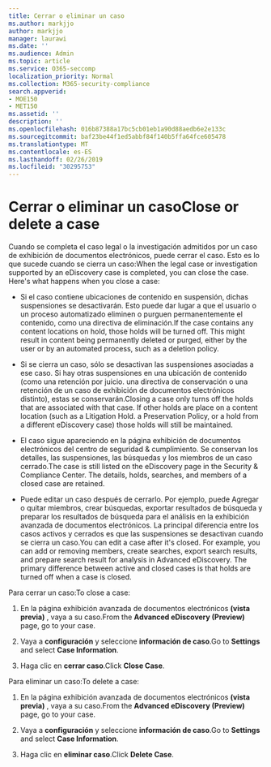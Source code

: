 ```yaml
---
title: Cerrar o eliminar un caso
ms.author: markjjo
author: markjjo
manager: laurawi
ms.date: ''
ms.audience: Admin
ms.topic: article
ms.service: O365-seccomp
localization_priority: Normal
ms.collection: M365-security-compliance
search.appverid:
- MOE150
- MET150
ms.assetid: ''
description: ''
ms.openlocfilehash: 016b87388a17bc5cb01eb1a90d88aedb6e2e133c
ms.sourcegitcommit: baf23be44f1ed5abbf84f140b5ffa64fce605478
ms.translationtype: MT
ms.contentlocale: es-ES
ms.lasthandoff: 02/26/2019
ms.locfileid: "30295753"
---
```

# <a name="close-or-delete-a-case"></a><span data-ttu-id="d6353-102">Cerrar o eliminar un caso</span><span class="sxs-lookup"><span data-stu-id="d6353-102">Close or delete a case</span></span>

<span data-ttu-id="d6353-p101">Cuando se completa el caso legal o la investigación admitidos por un caso de exhibición de documentos electrónicos, puede cerrar el caso. Esto es lo que sucede cuando se cierra un caso:</span><span class="sxs-lookup"><span data-stu-id="d6353-p101">When the legal case or investigation supported by an eDiscovery case is completed, you can close the case. Here's what happens when you close a case:</span></span>

- <span data-ttu-id="d6353-p102">Si el caso contiene ubicaciones de contenido en suspensión, dichas suspensiones se desactivarán. Esto puede dar lugar a que el usuario o un proceso automatizado eliminen o purguen permanentemente el contenido, como una directiva de eliminación.</span><span class="sxs-lookup"><span data-stu-id="d6353-p102">If the case contains any content locations on hold, those holds will be turned off. This might result in content being permanently deleted or purged, either by the user or by an automated process, such as a deletion policy.</span></span>

- <span data-ttu-id="d6353-p103">Si se cierra un caso, sólo se desactivan las suspensiones asociadas a ese caso. Si hay otras suspensiones en una ubicación de contenido (como una retención por juicio. una directiva de conservación o una retención de un caso de exhibición de documentos electrónicos distinto), estas se conservarán.</span><span class="sxs-lookup"><span data-stu-id="d6353-p103">Closing a case only turns off the holds that are associated with that case. If other holds are place on a content location (such as a Litigation Hold. a Preservation Policy, or a hold from a different eDiscovery case) those holds will still be maintained.</span></span>

- <span data-ttu-id="d6353-p104">El caso sigue apareciendo en la página exhibición de documentos electrónicos del centro de seguridad & cumplimiento. Se conservan los detalles, las suspensiones, las búsquedas y los miembros de un caso cerrado.</span><span class="sxs-lookup"><span data-stu-id="d6353-p104">The case is still listed on the eDiscovery page in the Security & Compliance Center. The details, holds, searches, and members of a closed case are retained.</span></span>

- <span data-ttu-id="d6353-p105">Puede editar un caso después de cerrarlo. Por ejemplo, puede Agregar o quitar miembros, crear búsquedas, exportar resultados de búsqueda y preparar los resultados de búsqueda para el análisis en la exhibición avanzada de documentos electrónicos. La principal diferencia entre los casos activos y cerrados es que las suspensiones se desactivan cuando se cierra un caso.</span><span class="sxs-lookup"><span data-stu-id="d6353-p105">You can edit a case after it's closed. For example, you can add or removing members, create searches, export search results, and prepare search result for analysis in Advanced eDiscovery. The primary difference between active and closed cases is that holds are turned off when a case is closed.</span></span>

<span data-ttu-id="d6353-115">Para cerrar un caso:</span><span class="sxs-lookup"><span data-stu-id="d6353-115">To close a case:</span></span>

1. <span data-ttu-id="d6353-116">En la página exhibición avanzada de documentos electrónicos **(vista previa)** , vaya a su caso.</span><span class="sxs-lookup"><span data-stu-id="d6353-116">From the **Advanced eDiscovery (Preview)** page, go to your case.</span></span>

2. <span data-ttu-id="d6353-117">Vaya a **configuración** y seleccione **información de caso**.</span><span class="sxs-lookup"><span data-stu-id="d6353-117">Go to **Settings** and select **Case Information**.</span></span> 

3. <span data-ttu-id="d6353-118">Haga clic en **cerrar caso**.</span><span class="sxs-lookup"><span data-stu-id="d6353-118">Click **Close Case**.</span></span> 

<span data-ttu-id="d6353-119">Para eliminar un caso:</span><span class="sxs-lookup"><span data-stu-id="d6353-119">To delete a case:</span></span>

1. <span data-ttu-id="d6353-120">En la página exhibición avanzada de documentos electrónicos **(vista previa)** , vaya a su caso.</span><span class="sxs-lookup"><span data-stu-id="d6353-120">From the **Advanced eDiscovery (Preview)** page, go to your case.</span></span>

2. <span data-ttu-id="d6353-121">Vaya a **configuración** y seleccione **información de caso**.</span><span class="sxs-lookup"><span data-stu-id="d6353-121">Go to **Settings** and select **Case Information**.</span></span> 

3. <span data-ttu-id="d6353-122">Haga clic en **eliminar caso**.</span><span class="sxs-lookup"><span data-stu-id="d6353-122">Click **Delete Case**.</span></span> 
